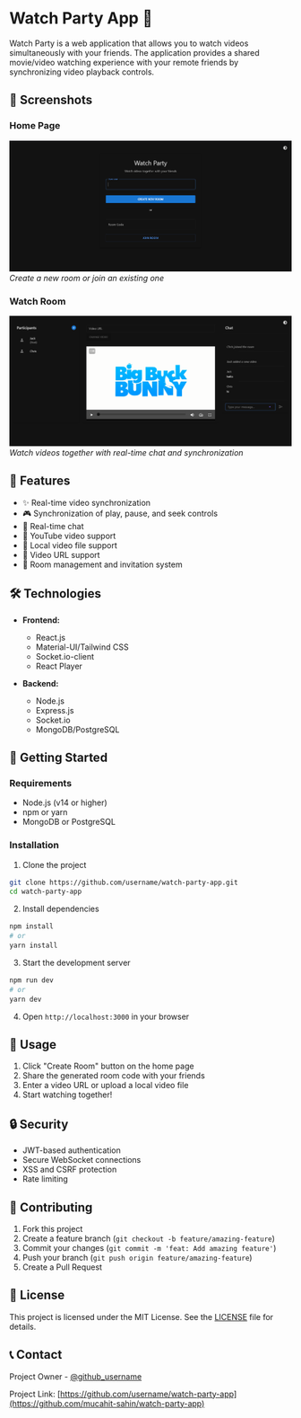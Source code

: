 # Watch Party App 🎥

Watch Party is a web application that allows you to watch videos simultaneously with your friends. The application provides a shared movie/video watching experience with your remote friends by synchronizing video playback controls.

## 🚀 Screenshots

### Home Page
![Home Page](screenshots/home.png)
*Create a new room or join an existing one*

### Watch Room
![Watch Room](screenshots/room.png)
*Watch videos together with real-time chat and synchronization*

## 🚀 Features

- ✨ Real-time video synchronization
- 🎮 Synchronization of play, pause, and seek controls
- 💬 Real-time chat
- 🎥 YouTube video support
- 📁 Local video file support
- 🔗 Video URL support
- 👥 Room management and invitation system

## 🛠️ Technologies

- **Frontend:**
  - React.js
  - Material-UI/Tailwind CSS
  - Socket.io-client
  - React Player

- **Backend:**
  - Node.js
  - Express.js
  - Socket.io
  - MongoDB/PostgreSQL

## 🚦 Getting Started

### Requirements

- Node.js (v14 or higher)
- npm or yarn
- MongoDB or PostgreSQL

### Installation

1. Clone the project
```bash
git clone https://github.com/username/watch-party-app.git
cd watch-party-app
```

2. Install dependencies
```bash
npm install
# or
yarn install
```

3. Start the development server
```bash
npm run dev
# or
yarn dev
```

4. Open `http://localhost:3000` in your browser

## 📝 Usage

1. Click "Create Room" button on the home page
2. Share the generated room code with your friends
3. Enter a video URL or upload a local video file
4. Start watching together!

## 🔒 Security

- JWT-based authentication
- Secure WebSocket connections
- XSS and CSRF protection
- Rate limiting

## 🤝 Contributing

1. Fork this project
2. Create a feature branch (`git checkout -b feature/amazing-feature`)
3. Commit your changes (`git commit -m 'feat: Add amazing feature'`)
4. Push your branch (`git push origin feature/amazing-feature`)
5. Create a Pull Request

## 📜 License

This project is licensed under the MIT License. See the [LICENSE](LICENSE) file for details.

## 📞 Contact

Project Owner - [@github_username](https://github.com/mucahit-sahin)

Project Link: [https://github.com/username/watch-party-app](https://github.com/mucahit-sahin/watch-party-app) 